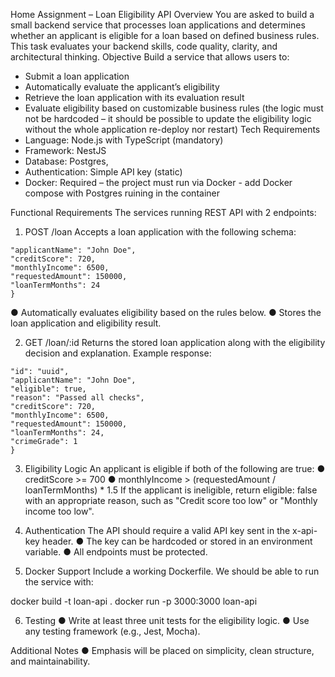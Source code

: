 Home Assignment – Loan Eligibility API
Overview
You are asked to build a small backend service that processes loan applications and determines whether an applicant is eligible for a loan based on defined business rules.
This task evaluates your backend skills, code quality, clarity, and architectural thinking.
Objective
Build a service that allows users to:
-	Submit a loan application
-	Automatically evaluate the applicant’s eligibility
-	Retrieve the loan application with its evaluation result
-	Evaluate eligibility based on customizable business rules (the logic must not be hardcoded – it should be possible to update the eligibility logic without the whole application re-deploy nor restart)
Tech Requirements
-	Language: Node.js with TypeScript (mandatory)
-	Framework: NestJS
-	Database: Postgres,
-	Authentication: Simple API key (static)
-	Docker: Required – the project must run via Docker - add Docker compose with Postgres ruining in the container

Functional Requirements
The services running REST API with 2 endpoints:
1. POST /loan
   Accepts a loan application with the following schema:

```json{
"applicantName": "John Doe",
"creditScore": 720,
"monthlyIncome": 6500,
"requestedAmount": 150000,
"loanTermMonths": 24
}
```
●	Automatically evaluates eligibility based on the rules below.
●	Stores the loan application and eligibility result.

2. GET /loan/:id
   Returns the stored loan application along with the eligibility decision and explanation. Example response:

```json{
"id": "uuid",
"applicantName": "John Doe",
"eligible": true,
"reason": "Passed all checks",
"creditScore": 720,
"monthlyIncome": 6500,
"requestedAmount": 150000,
"loanTermMonths": 24,
"crimeGrade": 1
}

```
3. Eligibility Logic
   An applicant is eligible if both of the following are true:
   ●	creditScore >= 700
   ●	monthlyIncome > (requestedAmount / loanTermMonths) * 1.5
   If the applicant is ineligible, return eligible: false with an appropriate reason, such as "Credit score too low" or "Monthly income too low".
4. Authentication
   The API should require a valid API key sent in the x-api-key header.
   ●	The key can be hardcoded or stored in an environment variable.
   ●	All endpoints must be protected.

5. Docker Support
   Include a working Dockerfile. We should be able to run the service with:

docker build -t loan-api .
docker run -p 3000:3000 loan-api


6. Testing
   ●	Write at least three unit tests for the eligibility logic.
   ●	Use any testing framework (e.g., Jest, Mocha).

Additional Notes
●	Emphasis will be placed on simplicity, clean structure, and maintainability.




